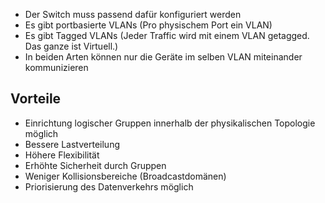 
- Der Switch muss passend dafür konfiguriert werden
- Es gibt portbasierte VLANs (Pro physischem Port ein VLAN)
- Es gibt Tagged VLANs (Jeder Traffic wird mit einem VLAN getagged. Das ganze ist Virtuell.)
- In beiden Arten können nur die Geräte im selben VLAN miteinander kommunizieren

## Vorteile

- Einrichtung logischer Gruppen innerhalb der physikalischen Topologie möglich
- Bessere Lastverteilung
- Höhere Flexibilität
- Erhöhte Sicherheit durch Gruppen
- Weniger Kollisionsbereiche (Broadcastdomänen)
- Priorisierung des Datenverkehrs möglich
